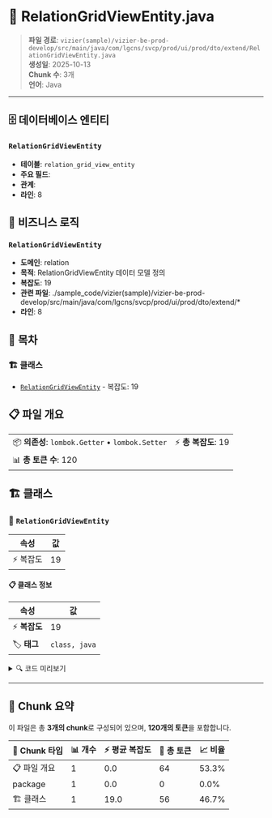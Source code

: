 # 📄 RelationGridViewEntity.java

> **파일 경로**: `vizier(sample)/vizier-be-prod-develop/src/main/java/com/lgcns/svcp/prod/ui/prod/dto/extend/RelationGridViewEntity.java`  
> **생성일**: 2025-10-13  
> **Chunk 수**: 3개  
> **언어**: Java
---


## 🗄️ 데이터베이스 엔티티

### `RelationGridViewEntity`
- **테이블**: `relation_grid_view_entity`
- **주요 필드**: 
- **관계**: 
- **라인**: 8


## 💼 비즈니스 로직

### `RelationGridViewEntity`
- **도메인**: relation
- **목적**: RelationGridViewEntity 데이터 모델 정의
- **복잡도**: 19
- **관련 파일**: ./sample_code/vizier(sample)/vizier-be-prod-develop/src/main/java/com/lgcns/svcp/prod/ui/prod/dto/extend/*
- **라인**: 8


## 📑 목차

### 🏗️ 클래스
- [`RelationGridViewEntity`](#class-relationgridviewentity) - 복잡도: 19

## 📋 파일 개요

| | |
|--|--|
| 📦 **의존성**: `lombok.Getter` • `lombok.Setter` | ⚡ **총 복잡도**: 19 |
| 📊 **총 토큰 수**: 120 |  |



## 🏗️ 클래스

### <a id="class-relationgridviewentity"></a>🎯 `RelationGridViewEntity`

| 속성 | 값 |
|------|----|
| ⚡ 복잡도 | 19 |



#### 📋 클래스 정보

| 속성 | 값 |
|------|----|
| ⚡ **복잡도** | 19 || 📍 **라인 범위** | 8-8 |
| 🏷️ **태그** | `class, java` |

<details>
<summary>🔍 코드 미리보기</summary>

```java
public class RelationGridViewEntity {
	
	private Integer no;
	private String leaderName;
	private String leaderCode;
	private String followerName;
	private String followerCode;
	private String relationName;
	private String relationCode;
	private String relationStartDate;
	private String relationEndDate;
	private String groupName;
	private String groupCode;
	private String groupStartDate;
	private String groupEndDate;
	private String followerCodeGroup;
	private String followerNameGroup;
	private String largeItemCode;
	private String offerGroupUuid;
}...
```

**Chunk 정보**
- 🆔 **ID**: `5c0542f550e4`
- 📍 **라인**: 8-8
- 📊 **토큰**: 56
- 🏷️ **태그**: `class, java`

</details>

---





## 🧩 Chunk 요약

이 파일은 총 **3개의 chunk**로 구성되어 있으며, **120개의 토큰**을 포함합니다.

| 🧩 Chunk 타입 | 📊 개수 | ⚡ 평균 복잡도 | 📝 총 토큰 | 📈 비율 |
|---------------|--------|-------------|----------|--------|
| 📋 파일 개요 | 1 | 0.0 | 64 | 53.3% |
| package | 1 | 0.0 | 0 | 0.0% |
| 🏗️ 클래스 | 1 | 19.0 | 56 | 46.7% |

